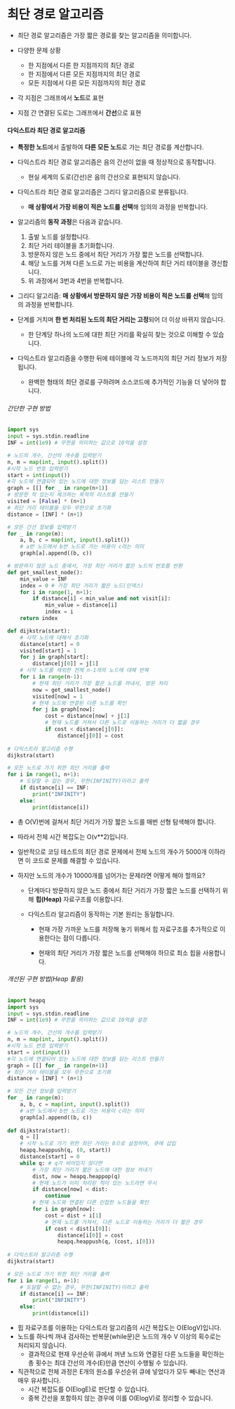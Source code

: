 # 최단 경로 알고리즘

- 최단 경로 알고리즘은 가장 짧은 경로를 찾는 알고리즘을 의미합니다.

- 다양한 문제 상황

  - 한 지점에서 다른 한 지점까지의 최단 경로
  - 한 지점에서 다른 모든 지점까지의 최단 경로
  - 모든 지점에서 다른 모든 지점까지의 최단 경로

- 각 지점은 그래프에서  **노드**로 표현

- 지점 간 연결된 도로는 그래프에서 **간선**으로 표현

  

#### 다익스트라 최단 경로 알고리즘

- **특정한 노드**에서 출발하여 **다른 모든 노드**로 가는 최단 경로를 계산합니다.
- 다익스트라 최단 경로 알고리즘은 음의 간선이 없을 때 정상적으로 동작합니다.
  - 현실 세계의 도로(간선)은 음의 간선으로 표현되지 않습니다.
- 다익스트라 최단 경로 알고리즘은 그리디 알고리즘으로 분류됩니다.
  - **매 상황에서 가장 비용이 적은 노드를 선택**해 임의의 과정을 반복합니다.

- 알고리즘의 **동작 과정**은 다음과 같습니다.
  1. 출발 노드를 설정합니다.
  2. 최단 거리 테이블을 초기화합니다.
  3. 방문하지 않은 노드 중에서 최단 거리가 가장 짧은 노드를 선택합니다.
  4. 해당 노드를 거쳐 다른 노드로 가는 비용을 계산하여 최단 거리 테이블을 갱신합니다.
  5. 위 과정에서 3번과 4번을 반복합니다.

- 그리디 알고리즘: **매 상황에서 방문하지 않은 가장 비용이 적은 노드를 선택**해 임의의 과정을 반복합니다.

- 단계를 거치며 **한 번 처리된 노드의 최단 거리는 고정**되어 더 이상 바뀌지 않습니다.

  - 한 단계당 하나의 노드에 대한 최단 거리를 확실히 찾는 것으로 이해할 수 있습니다.

- 다익스트라 알고리즘을 수행한 뒤에 테이블에 각 노드까지의 최단 거리 정보가 저장됩니다.

  - 완벽한 형태의 최단 경로를 구하려며 소스코드에 추가적인 기능을 더 넣어야 합니다.

    

###### 간단한 구현 방법

```python
import sys
input = sys.stdin.readline
INF = int(1e9) # 무한을 의미하는 값으로 10억을 설정

# 노드의 개수, 간선의 개수를 입력받기
n, m = map(int, input().split())
#시작 노드 번호 입력받기
start = int(input())
#각 노드에 연결되어 있는 노드에 대한 정보를 담는 리스트 만들기
graph = [[] for _ in range(n+1)]
# 방문한 적 있는지 체크하는 목적의 리스트를 만들기
visited = [False] * (n+1)
# 최단 거리 테이블을 모두 무한으로 초기화
distance = [INF] * (n+1)

# 모든 간선 정보를 입력받기
for _ in range(m):
    a, b, c = map(int, input().split())
    # a번 노드에서 b번 노드로 가는 비용이 c라는 의미
    graph[a].append((b, c))

# 방문하지 않은 노드 중에서, 가장 최단 거리가 짧은 노드의 번호를 반환
def get_smallest_node():
    min_value = INF
    index = 0 # 가장 최단 거리가 짧은 노드(인덱스)
    for i in range(1, n+1):
        if distance[i] < min_value and not visit[i]:
            min_value = distance[i]
            index = i
    return index

def dijkstra(start):
    # 시작 노드에 대해서 초기화
    distance[start] = 0
    visited[start] = 1
    for j in graph[start]:
        distance[j[0]] = j[1]
    # 시작 노드를 제외한 전체 n-1개의 노드에 대해 반복
    for i in range(n-1):
        # 현재 최단 거리가 가장 짧은 노드를 꺼내서, 방문 처리
        now = get_smallest_node()
        visited[now] = 1
      	# 현재 노드와 연결된 다른 노드를 확인
        for j in graph[now]:
            cost = distance[now] + j[1]
            # 현재 노드를 거쳐서 다른 노드로 이동하는 거리가 더 짧을 경우
            if cost < distance[j[0]]:
                distance[j[0]] = cost
                
# 다익스트라 알고리즘 수행
dijkstra(start)

# 모든 노드로 가기 위한 최단 거리를 출력
for i in range(1, n+1):
    # 도달할 수 없는 경우, 무한(INFINITY)이라고 출력
    if distance[i] == INF:
        print("INFINITY")
    else:
        print(distance[i])
```

- 총 O(V)번에 걸쳐서 최단 거리가 가장 짧은 노드를 매번 선형 탐색해야 합니다.

- 따라서 전체 시간 복잡도는 O(v**2)입니다.

- 일반적으로 코딩 테스트의 최단 경로 문제에서 전체 노드의 개수가 5000개 이하라면 이 코드로 문제를 해결할 수 있습니다.

- 하지만 노드의 개수가 10000개를 넘어가는 문제라면 어떻게 해야 할까요?

  - 단계마다 방문하지 않은 노드 중에서 최단 거리가 가장 짧은 노드를 선택하기 위해 **힙(Heap)** 자료구조를 이용합니다.

  - 다익스트라 알고리즘이 동작하는 기본 원리는 동일합니다.

    - 현재 가장 가까운 노드를 저장해 놓기 위해서 힙 자료구조를 추가적으로 이용한다는 점이 다릅니다.

    - 현재의 최단 거리가 가장 짧은 노드를 선택해야 하므로 최소 힙을 사용합니다.

      

###### 개선된 구현 방법(Heap 활용)

```python
import heapq
import sys
input = sys.stdin.readline
INF = int(1e9) # 무한을 의미하는 값으로 10억을 설정

# 노드의 개수, 간선의 개수를 입력받기
n, m = map(int, input().split())
#시작 노드 번호 입력받기
start = int(input())
#각 노드에 연결되어 있는 노드에 대한 정보를 담는 리스트 만들기
graph = [[] for _ in range(n+1)]
# 최단 거리 테이블을 모두 무한으로 초기화
distance = [INF] * (n+1)

# 모든 간선 정보를 입력받기
for _ in range(m):
    a, b, c = map(int, input().split())
    # a번 노드에서 b번 노드로 가는 비용이 c라는 의미
    graph[a].append((b, c))
    
def dijkstra(start):
    q = []
    # 시작 노드로 가기 위한 최단 거리는 0으로 설정하며, 큐에 삽입
    heapq.heappush(q, (0, start))
    distance[start] = 0
    while q: # q가 비어있지 않다면        
        # 가장 최단 거리가 짧은 노드에 대한 정보 꺼내기
        dist, now = heapq.heappop(q)
        # 현재 노드가 이미 처리된 적이 있는 노드라면 무시
        if distance[now] < dist:
            continue
        # 현재 노드와 연결된 다른 인접한 노드들을 확인
        for i in graph[now]:
            cost = dist + i[1]
            # 현재 노드를 거쳐서, 다른 노드로 이동하는 거리가 더 짧은 경우
            if cost < dist[i[0]]:
                distance[i[0]] = cost
                heapq.heappush(q, (cost, i[0]))
           
# 다익스트라 알고리즘 수행
dijkstra(start)

# 모든 노드로 가기 위한 최단 거리를 출력
for i in range(1, n+1):
    # 도달할 수 없는 경우, 무한(INFINITY)이라고 출력
    if distance[i] == INF:
        print("INFINITY")
    else:
        print(distance[i])     
```

- 힙 자료구조를 이용하는 다익스트라 알고리즘의 시간 복잡도는 O(ElogV)입니다.
- 노드를 하나씩 꺼내 검사하는 반복문(while문)은 노드의 개수 V 이상의 획수로는 처리되지 않습니다.
  - 결과적으로 현재 우선순위 큐에서 꺼낸 노드와 연결된 다른 노드들을 확인하는 총 횟수는 최대 간선의 개수(E)만큼 연산이 수행될 수 있습니다.
- 직관적으로 전체 과정은 E개의 원소를 우선순위 큐에 넣었다가 모두 빼내는 연산과 매우 유사합니다.
  - 시간 복잡도를 O(ElogE)로 판단할 수 있습니다.
  - 중복 간선을 포함하지 않는 경우에 이를 O(ElogV)로 정리할 수 있습니다. 